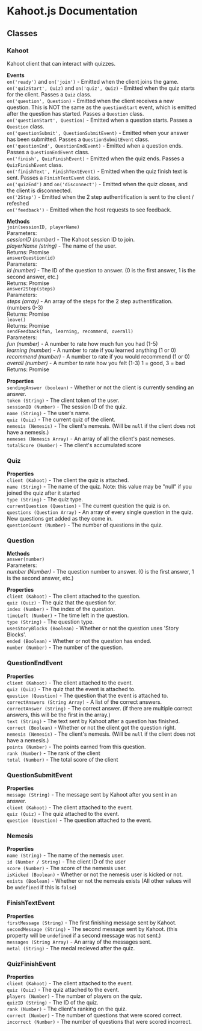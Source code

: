 # Kahoot.js Documentation

## Classes

### Kahoot
Kahoot client that can interact with quizzes.

**Events**  
`on('ready')` and `on('join')` - Emitted when the client joins the game.  
`on('quizStart', Quiz)` and `on('quiz', Quiz)` - Emitted when the quiz starts for the client. Passes a `Quiz` class.  
`on('question', Question)` - Emitted when the client receives a new question. This is NOT the same as the `questionStart` event, which is emitted after the question has started. Passes a `Question` class.  
`on('questionStart', Question)` - Emitted when a question starts. Passes a `Question` class.  
`on('questionSubmit', QuestionSubmitEvent)` - Emitted when your answer has been submitted. Passes a `QuestionSubmitEvent` class.  
`on('questionEnd', QuestionEndEvent)` - Emitted when a question ends. Passes a `QuestionEndEvent` class.  
`on('finish', QuizFinishEvent)` - Emitted when the quiz ends. Passes a `QuizFinishEvent` class.  
`on('finishText', FinishTextEvent)` - Emitted when the quiz finish text is sent. Passes a `FinishTextEvent` class.  
`on('quizEnd')` and `on('disconnect')` - Emitted when the quiz closes, and the client is disconnected.  
`on('2Step')` - Emitted when the 2 step authentification is sent to the client / refeshed  
`on('feedback')` - Emitted when the host requests to see feedback.

**Methods**  
`join(sessionID, playerName)`  
Parameters:  
*sessionID (number)* - The Kahoot session ID to join.  
*playerName (string)* - The name of the user.  
Returns: Promise  
`answerQuestion(id)`  
Parameters:  
*id (number)* - The ID of the question to answer. (0 is the first answer, 1 is the second answer, etc.)  
Returns: Promise  
`answer2Step(steps)`  
Parameters:  
*steps (array)* - An array of the steps for the 2 step authentification. (numbers 0-3)  
Returns: Promise  
`leave()`  
Returns: Promise  
`sendFeedback(fun, learning, recommend, overall)`  
Parameters:  
*fun (number)* - A number to rate how much fun you had (1-5)  
*learning (number)* - A number to rate if you learned anything (1 or 0)  
*recommend (number)* - A number to rate if you would recommend (1 or 0)  
*overall (number)* - A number to rate how you felt (1-3) 1 = good, 3 = bad  
Returns: Promise

**Properties**  
`sendingAnswer (boolean)` - Whether or not the client is currently sending an answer.  
`token (String)` - The client token of the user.  
`sessionID (Number)` - The session ID of the quiz.  
`name (String)` - The user's name.  
`quiz (Quiz)` - The current quiz of the client.  
`nemesis (Nemesis)` - The client's nemesis. (Will be `null` if the client does not have a nemesis.)  
`nemeses (Nemesis Array)` - An array of all the client's past nemeses.  
`totalScore (Number)` - The client's accumulated score

### Quiz
**Properties**  
`client (Kahoot)` - The client the quiz is attached.  
`name (String)` - The name of the quiz. Note: this value may be "null" if you joined the quiz after it started  
`type (String)` - The quiz type.  
`currentQuestion (Question)` - The current question the quiz is on.  
`questions (Question Array)` - An array of every single question in the quiz. New questions get added as they come in.  
`questionCount (Number)` - The number of questions in the quiz.

### Question
**Methods**  
`answer(number)`  
Parameters:  
*number (Number)* - The question number to answer. (0 is the first answer, 1 is the second answer, etc.)

**Properties**  
`client (Kahoot)` - The client attached to the question.  
`quiz (Quiz)` - The quiz that the question for.  
`index (Number)` - The index of the question.  
`timeLeft (Number)` - The time left in the question.  
`type (String)` - The question type.  
`usesStoryBlocks (Boolean)` - Whether or not the question uses 'Story Blocks'.  
`ended (Boolean)` - Whether or not the question has ended.  
`number (Number)` - The number of the question.

### QuestionEndEvent
**Properties**  
`client (Kahoot)` - The client attached to the event.  
`quiz (Quiz)` - The quiz that the event is attached to.  
`question (Question)` - The question that the event is attached to.  
`correctAnswers (String Array)` - A list of the correct answers.  
`correctAnswer (String)` - The correct answer. (if there are multiple correct answers, this will be the first in the array.)  
`text (String)` - The text sent by Kahoot after a question has finished.  
`correct (Boolean)` - Whether or not the client got the question right.  
`nemesis (Nemesis)` - The client's nemesis. (Will be `null` if the client does not have a nemesis.)  
`points (Number)` - The points earned from this question.  
`rank (Number)` - The rank of the client  
`total (Number)` - The total score of the client

### QuestionSubmitEvent
**Properties**  
`message (String)` - The message sent by Kahoot after you sent in an answer.  
`client (Kahoot)` - The client attached to the event.  
`quiz (Quiz)` - The quiz attached to the event.  
`question (Question)` - The question attached to the event.

### Nemesis
**Properties**  
`name (String)` - The name of the nemesis user.  
`id (Number / String)` - The client ID of the user  
`score (Number)` - The score of the nemesis user.  
`isKicked (Boolean)` - Whether or not the nemesis user is kicked or not.  
`exists (Boolean)` - Whether or not the nemesis exists (All other values will be `undefined` if this is `false`)

### FinishTextEvent
**Properties**  
`firstMessage (String)` - The first finishing message sent by Kahoot.  
`secondMessage (String)` - The second message sent by Kahoot. (this property will be `undefined` if a second message was not sent.)  
`messages (String Array)` - An array of the messages sent.  
`metal (String)` - The medal recieved after the quiz.

### QuizFinishEvent
**Properties**  
`client (Kahoot)` - The client attached to the event.  
`quiz (Quiz)` - The quiz attached to the event.  
`players (Number)` - The number of players on the quiz.  
`quizID (String)` - The ID of the quiz.  
`rank (Number)` - The client's ranking on the quiz.  
`correct (Number)` - The number of questions that were scored correct.  
`incorrect (Number)` - The number of questions that were scored incorrect.
